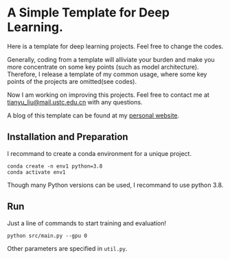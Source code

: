 # A Simple Template for Deep Learning.

Here is a template for deep learning projects. Feel free to change the codes.

Generally, coding from a template will alliviate your burden and make you more concentrate on some key points (such as model architecture). Therefore, I release a template of my common usage, where some key points of the projects are omitted(see codes).

Now I am working on improving this projects. Feel free to contact me at tianyu_liu@mail.ustc.edu.cn with any questions.

A blog of this template can be found at my [personal website](https://smart-lty.github.io/tech/dl_template/).

## Installation and Preparation
I recommand to create a conda environment for a unique project.

```shell
conda create -n env1 python=3.8
conda activate env1
```
Though many Python versions can be used, I recommand to use python 3.8.

## Run
Just a line of commands to start training and evaluation!
```shell
python src/main.py --gpu 0
```

Other parameters are specified in `util.py`.
